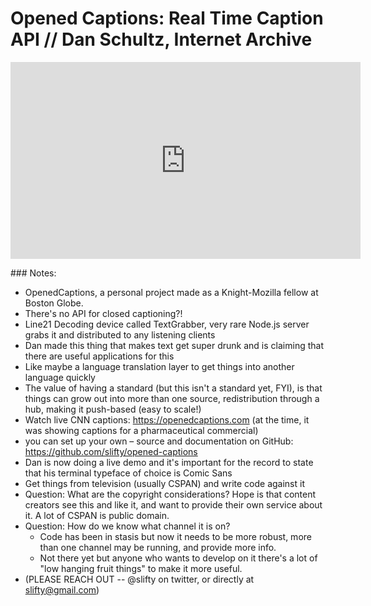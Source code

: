 # Opened Captions: Real Time Caption API // Dan Schultz, Internet Archive

<iframe width="560" height="315" src="https://www.youtube.com/embed/k1KAFgilz3o" frameborder="0" allowfullscreen></iframe>

### Notes: 
- OpenedCaptions, a personal project made as a Knight-Mozilla fellow at Boston Globe. 
- There's no API for closed captioning?!
- Line21 Decoding device called TextGrabber, very rare
Node.js server grabs it and distributed to any listening clients
- Dan made this thing that makes text get super drunk and is claiming that there are useful applications for this
- Like maybe a language translation layer to get things into another language quickly
- The value of having a standard (but this isn't a standard yet, FYI), is that things can grow out into more than one source, redistribution through a hub, making it push-based (easy to scale!)
- Watch live CNN captions: https://openedcaptions.com (at the time, it was showing captions for a pharmaceutical commercial)
- you can set up your own – source and documentation on GitHub: https://github.com/slifty/opened-captions
- Dan is now doing a live demo and it's important for the record to state that his terminal typeface of choice is Comic Sans
- Get things from television (usually CSPAN) and write code against it
- Question: What are the copyright considerations? Hope is that content creators see this and like it, and want to provide their own service about it. A lot of CSPAN is public domain.
- Question: How do we know what channel it is on? 
    - Code has been in stasis but now it needs to be more robust, more than one channel may be running, and provide more info. 
    - Not there yet but anyone who wants to develop on it there's a lot of "low hanging fruit things" to make it more useful.  
- (PLEASE REACH OUT -- @slifty on twitter, or directly at slifty@gmail.com)
